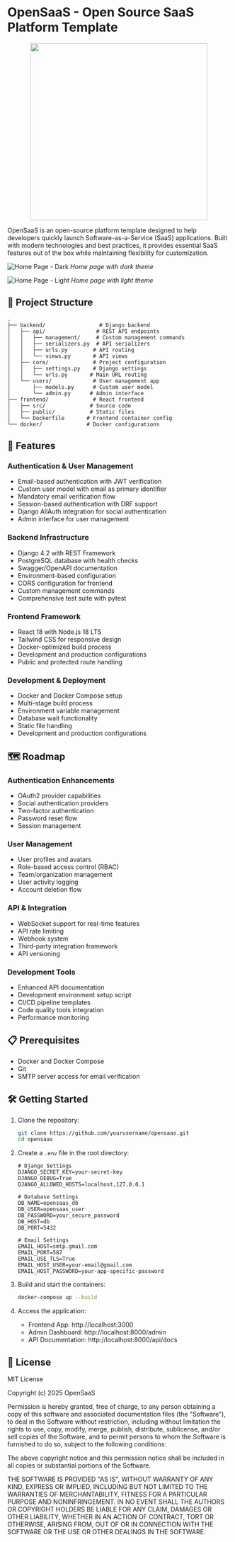 # OpenSaaS - Open Source SaaS Platform Template

<p align="center">
  <img src="screenshots/OpenSaaS_logo.png" width="400">
</p>

OpenSaaS is an open-source platform template designed to help developers quickly launch Software-as-a-Service (SaaS) applications. Built with modern technologies and best practices, it provides essential SaaS features out of the box while maintaining flexibility for customization.

![Home Page - Dark](screenshots/Home-Dark.png)
*Home page with dark theme*

![Home Page - Light](screenshots/Home-Light.png)
*Home page with light theme*

## 📁 Project Structure
```
.
├── backend/                 # Django backend
│   ├── api/                # REST API endpoints
│   │   ├── management/     # Custom management commands
│   │   ├── serializers.py  # API serializers
│   │   ├── urls.py        # API routing
│   │   └── views.py       # API views
│   ├── core/              # Project configuration
│   │   ├── settings.py    # Django settings
│   │   └── urls.py       # Main URL routing
│   └── users/             # User management app
│       ├── models.py      # Custom user model
│       └── admin.py      # Admin interface
├── frontend/              # React frontend
│   ├── src/              # Source code
│   ├── public/           # Static files
│   └── Dockerfile       # Frontend container config
└── docker/              # Docker configurations
```

## 🎯 Features

### Authentication & User Management
- Email-based authentication with JWT verification
- Custom user model with email as primary identifier
- Mandatory email verification flow
- Session-based authentication with DRF support
- Django AllAuth integration for social authentication
- Admin interface for user management

### Backend Infrastructure
- Django 4.2 with REST Framework
- PostgreSQL database with health checks
- Swagger/OpenAPI documentation
- Environment-based configuration
- CORS configuration for frontend
- Custom management commands
- Comprehensive test suite with pytest

### Frontend Framework
- React 18 with Node.js 18 LTS
- Tailwind CSS for responsive design
- Docker-optimized build process
- Development and production configurations
- Public and protected route handling

### Development & Deployment
- Docker and Docker Compose setup
- Multi-stage build process
- Environment variable management
- Database wait functionality
- Static file handling
- Development and production configurations

## 🗺️ Roadmap

### Authentication Enhancements
- OAuth2 provider capabilities
- Social authentication providers
- Two-factor authentication
- Password reset flow
- Session management

### User Management
- User profiles and avatars
- Role-based access control (RBAC)
- Team/organization management
- User activity logging
- Account deletion flow

### API & Integration
- WebSocket support for real-time features
- API rate limiting
- Webhook system
- Third-party integration framework
- API versioning

### Development Tools
- Enhanced API documentation
- Development environment setup script
- CI/CD pipeline templates
- Code quality tools integration
- Performance monitoring

## 📋 Prerequisites

- Docker and Docker Compose
- Git
- SMTP server access for email verification

## 🛠️ Getting Started

1. Clone the repository:
   ```bash
   git clone https://github.com/yourusername/opensaas.git
   cd opensaas
   ```

2. Create a `.env` file in the root directory:
   ```
   # Django Settings
   DJANGO_SECRET_KEY=your-secret-key
   DJANGO_DEBUG=True
   DJANGO_ALLOWED_HOSTS=localhost,127.0.0.1

   # Database Settings
   DB_NAME=opensaas_db
   DB_USER=opensaas_user
   DB_PASSWORD=your_secure_password
   DB_HOST=db
   DB_PORT=5432

   # Email Settings
   EMAIL_HOST=smtp.gmail.com
   EMAIL_PORT=587
   EMAIL_USE_TLS=True
   EMAIL_HOST_USER=your-email@gmail.com
   EMAIL_HOST_PASSWORD=your-app-specific-password
   ```

3. Build and start the containers:
   ```bash
   docker-compose up --build
   ```

4. Access the application:
   - Frontend App: http://localhost:3000
   - Admin Dashboard: http://localhost:8000/admin
   - API Documentation: http://localhost:8000/api/docs

## 📜 License

MIT License

Copyright (c) 2025 OpenSaaS

Permission is hereby granted, free of charge, to any person obtaining a copy
of this software and associated documentation files (the "Software"), to deal
in the Software without restriction, including without limitation the rights
to use, copy, modify, merge, publish, distribute, sublicense, and/or sell
copies of the Software, and to permit persons to whom the Software is
furnished to do so, subject to the following conditions:

The above copyright notice and this permission notice shall be included in all
copies or substantial portions of the Software.

THE SOFTWARE IS PROVIDED "AS IS", WITHOUT WARRANTY OF ANY KIND, EXPRESS OR
IMPLIED, INCLUDING BUT NOT LIMITED TO THE WARRANTIES OF MERCHANTABILITY,
FITNESS FOR A PARTICULAR PURPOSE AND NONINFRINGEMENT. IN NO EVENT SHALL THE
AUTHORS OR COPYRIGHT HOLDERS BE LIABLE FOR ANY CLAIM, DAMAGES OR OTHER
LIABILITY, WHETHER IN AN ACTION OF CONTRACT, TORT OR OTHERWISE, ARISING FROM,
OUT OF OR IN CONNECTION WITH THE SOFTWARE OR THE USE OR OTHER DEALINGS IN THE
SOFTWARE.
```